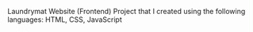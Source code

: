 Laundrymat Website (Frontend)
Project that I created using the following languages: HTML, CSS, JavaScript
